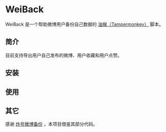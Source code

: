 # WeiBack

WeiBack 是一个帮助微博用户备份自己数据的 [油猴（Tampermonkey）](https://www.tampermonkey.net/) 脚本。

## 简介

目前支持导出用户自己发布的微博、用户收藏和用户点赞。

## 安装

## 使用

## 其它

感谢 [炸号微博备份](https://greasyfork.org/zh-CN/scripts/445022-%E7%82%B8%E5%8F%B7%E5%BE%AE%E5%8D%9A%E5%A4%87%E4%BB%BD) ，本项目借鉴其部分代码。